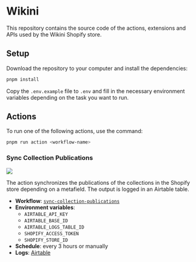 # Wikini

This repository contains the source code of the actions, extensions and APIs used by the Wikini Shopify store.

## Setup

Download the repository to your computer and install the dependencies:

```sh
pnpm install
```

Copy the `.env.example` file to `.env` and fill in the necessary environment variables depending on the task you want to run.

## Actions

To run one of the following actions, use the command:

```sh
pnpm run action <workflow-name>
```

### Sync Collection Publications

[![](https://github.com/gzeta-adv/wikini/actions/workflows/sync-collection-publications.yml/badge.svg)](https://github.com/gzeta-adv/wikini/actions/workflows/sync-collection-publications.yml)

The action synchronizes the publications of the collections in the Shopify store depending on a metafield. The output is logged in an Airtable table.

- **Workflow**: [`sync-collection-publications`](.github/workflows/sync-collection-publications.yml)
- **Environment variables**:
  - `AIRTABLE_API_KEY`
  - `AIRTABLE_BASE_ID`
  - `AIRTABLE_LOGS_TABLE_ID`
  - `SHOPIFY_ACCESS_TOKEN`
  - `SHOPIFY_STORE_ID`
- **Schedule**: every 3 hours or manually
- **Logs**: [Airtable](https://airtable.com/appn0QEUHeYBOQnjc/shrvwYpD6I6E6tHVi)
